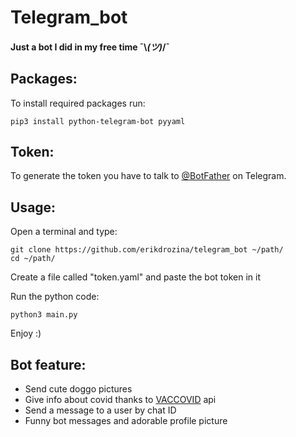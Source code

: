 # Telegram_bot

#### Just a bot I did in my free time  ¯\\_(ツ)_/¯

## Packages:
To install required packages run:

    pip3 install python-telegram-bot pyyaml

## Token:
To generate the token you have to talk to [@BotFather](https://telegram.me/botfather) on Telegram.

## Usage:
Open a terminal and type:

    git clone https://github.com/erikdrozina/telegram_bot ~/path/
    cd ~/path/

Create a file called "token.yaml" and paste the bot token in it

Run the python code:

    python3 main.py

Enjoy :)

## Bot feature:
- Send cute doggo pictures
- Give info about covid thanks to [VACCOVID](https://rapidapi.com/vaccovidlive-vaccovidlive-default/api/vaccovid-coronavirus-vaccine-and-treatment-tracker) api
- Send a message to a user by chat ID
- Funny bot messages and adorable profile picture 